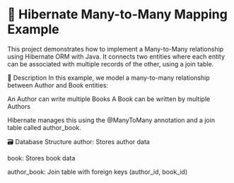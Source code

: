 # 🔗 Hibernate Many-to-Many Mapping Example

This project demonstrates how to implement a Many-to-Many relationship using Hibernate ORM with Java. It connects two entities where each entity can be associated with multiple records of the other, using a join table.

📘 Description
In this example, we model a many-to-many relationship between Author and Book entities:

An Author can write multiple Books
A Book can be written by multiple Authors

Hibernate manages this using the @ManyToMany annotation and a join table called author_book.

🗃️ Database Structure
author: Stores author data

book: Stores book data

author_book: Join table with foreign keys (author_id, book_id)

